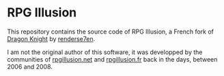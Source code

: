 # RPG Illusion

This repository contains the source code of RPG Illusion, a French fork of [Dragon Knight](https://github.com/renderse7en/dragon-knight) by [renderse7en](https://github.com/renderse7en).

I am not the original author of this software, it was developped by the communities of [rpgillusion.net](http://rpgillusion.net) and [rpgillusion.fr](http://rpgillusion.fr) back in the days, between 2006 and 2008.
